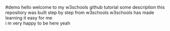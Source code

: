 
#demo
 hello welcome to my w3schools github tutorial
some description
this repository was built step by step from w3schools
w3schools has made learning it easy for me  
i m very happy to be here
yeah

